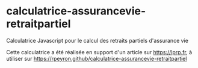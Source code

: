 # calculatrice-assurancevie-retraitpartiel

Calculatrice Javascript pour le calcul des retraits partiels d'assurance vie


Cette calculatrice a été réalisée en support d'un article sur https://lprp.fr, à utiliser sur https://rpeyron.github/calculatrice-assurancevie-retraitpartiel
